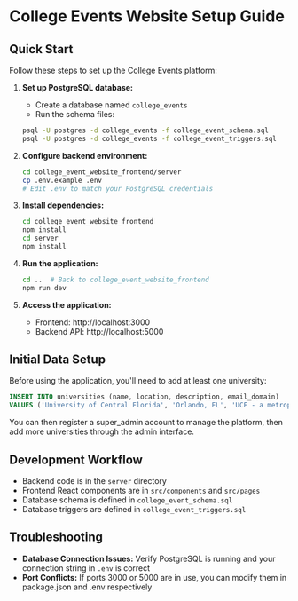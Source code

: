 # College Events Website Setup Guide

## Quick Start

Follow these steps to set up the College Events platform:

1. **Set up PostgreSQL database:**
   - Create a database named `college_events`
   - Run the schema files:
   ```bash
   psql -U postgres -d college_events -f college_event_schema.sql
   psql -U postgres -d college_events -f college_event_triggers.sql
   ```

2. **Configure backend environment:**
   ```bash
   cd college_event_website_frontend/server
   cp .env.example .env
   # Edit .env to match your PostgreSQL credentials
   ```

3. **Install dependencies:**
   ```bash
   cd college_event_website_frontend
   npm install
   cd server
   npm install
   ```

4. **Run the application:**
   ```bash
   cd ..  # Back to college_event_website_frontend
   npm run dev
   ```

5. **Access the application:**
   - Frontend: http://localhost:3000
   - Backend API: http://localhost:5000

## Initial Data Setup

Before using the application, you'll need to add at least one university:

```sql
INSERT INTO universities (name, location, description, email_domain)
VALUES ('University of Central Florida', 'Orlando, FL', 'UCF - a metropolitan research university', 'ucf.edu');
```

You can then register a super_admin account to manage the platform, then add more universities through the admin interface.

## Development Workflow

- Backend code is in the `server` directory
- Frontend React components are in `src/components` and `src/pages`
- Database schema is defined in `college_event_schema.sql`
- Database triggers are defined in `college_event_triggers.sql`

## Troubleshooting

- **Database Connection Issues:** Verify PostgreSQL is running and your connection string in `.env` is correct
- **Port Conflicts:** If ports 3000 or 5000 are in use, you can modify them in package.json and .env respectively